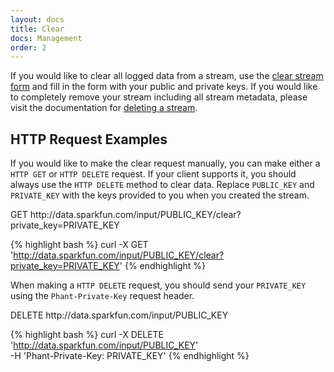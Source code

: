 ```yaml
---
layout: docs
title: Clear
docs: Management
order: 2
---
```


If you would like to clear all logged data from a stream, use the [clear stream form](https://data.sparkfun.com/streams/clear)
and fill in the form with your public and private keys.  If you would like to completely remove your stream
including all stream metadata, please visit the documentation for [deleting a stream](/docs/management/delete).

## HTTP Request Examples

If you would like to make the clear request manually, you can make either a `HTTP GET` or `HTTP DELETE`
request. If your client supports it, you should always use the `HTTP DELETE` method to clear data.
Replace `PUBLIC_KEY` and `PRIVATE_KEY` with the keys provided to you when you created the stream.

<div class="url">
  <span class="method GET">GET</span>
  http://data.sparkfun.com/input/PUBLIC_KEY/clear?private_key=PRIVATE_KEY
</div>

{% highlight bash %}
curl -X GET 'http://data.sparkfun.com/input/PUBLIC_KEY/clear?private_key=PRIVATE_KEY'
{% endhighlight %}

When making a `HTTP DELETE` request, you should send your `PRIVATE_KEY` using the `Phant-Private-Key`
request header.

<div class="url">
  <span class="method DELETE">DELETE</span>
  http://data.sparkfun.com/input/PUBLIC_KEY
</div>

{% highlight bash %}
curl -X DELETE 'http://data.sparkfun.com/input/PUBLIC_KEY' \
  -H 'Phant-Private-Key: PRIVATE_KEY'
{% endhighlight %}
